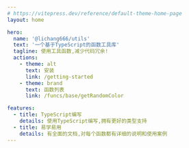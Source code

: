 ```yaml
---
# https://vitepress.dev/reference/default-theme-home-page
layout: home

hero:
  name: '@lichang666/utils'
  text: '一个基于TypeScript的函数工具库'
  tagline: 使用工具函数,减少代码冗余!
  actions:
    - theme: alt
      text: 安装
      link: /getting-started
    - theme: brand
      text: 函数列表
      link: /funcs/base/getRandomColor

features:
  - title: TypeScript编写
    details: 使用TypeScript编写,拥有更好的类型支持
  - title: 易学易用
    details: 有全面的文档,对每个函数都有详细的说明和使用案例
---
```

